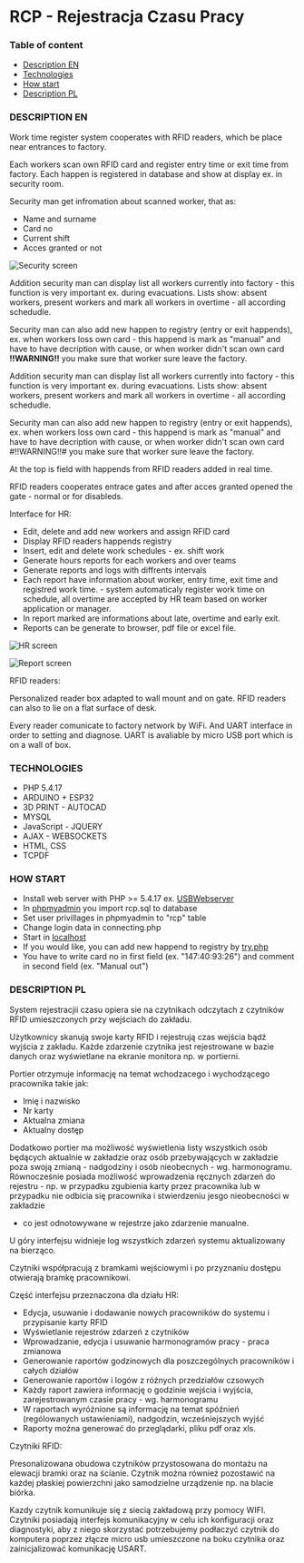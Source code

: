 # RCP - Rejestracja Czasu Pracy

### Table of content

- [Description EN](#description-pl)
- [Technologies](/#TECHNOLOGIES)
- [How start](/#HOW-START)
- [Description PL](/#DESCRIPTION-PL)

### DESCRIPTION EN

Work time register system cooperates with RFID readers, which be place near entrances to factory.

Each workers scan own RFID card and register entry time or exit time from factory.
Each happen is registered in database and show at display ex. in security room. 

Security man get infromation about scanned worker, that as:

- Name and surname
- Card no
- Current shift
- Acces granted or not

![Security screen](./doc/PORTIERNIA.png)

Addition security man can display list all workers currently into factory - this function is very important ex. during evacuations.
Lists show: absent workers, present workers and mark all workers in overtime - all according schedudle.

Security man can also add new happen to registry (entry or exit happends), ex. when workers loss own card - 
this happend is mark as "manual" and have to have decription with cause, or when worker didn't scan own card 
**!!WARNING!!** you make sure that worker sure leave the factory.


Addition security man can display list all workers currently into factory - this function is very important ex. during evacuations.
Lists show: absent workers, present workers and mark all workers in overtime - all according schedudle.

Security man can also add new happen to registry (entry or exit happends), ex. when workers loss own card - this happend is mark as "manual" and have to have decription with cause, or when worker didn't scan own card #!!WARNING!!# you make sure that worker sure leave the factory.

At the top is field with happends from RFID readers added in real time.

RFID readers cooperates entrace gates and after acces granted opened the gate - normal or for disableds.

Interface for HR:

- Edit, delete and add new workers and assign RFID card
- Display RFID readers happends registry
- Insert, edit  and delete work schedules - ex. shift work
- Generate hours reports for each workers and over teams
- Generate reports and logs with diffrents intervals
- Each report have information about worker, entry time, exit time and registred work time. - system automaticaly register work time on schedule, all overtime are accepted by HR team based on worker application or manager.
- In report marked are informations about late, overtime and early exit.
- Reports can be generate to browser, pdf file or excel file.


![HR screen](./doc/HR.png)


![Report screen](./doc/RAPORT.png)

RFID readers:

Personalized reader box adapted to wall mount and on gate.
RFID readers can also to lie on a flat surface of desk.

Every reader comunicate to factory network by WiFi.
And UART interface in order to setting and diagnose.
UART is avaliable by micro USB port which is on a wall of box.


### TECHNOLOGIES
 - PHP 5.4.17
 - ARDUINO + ESP32
 - 3D PRINT - AUTOCAD
 - MYSQL
 - JavaScript - JQUERY
 - AJAX - WEBSOCKETS
 - HTML, CSS
 - TCPDF

### HOW START

- Install web server with PHP >= 5.4.17 ex. [USBWebserver](https://www.usbwebserver.net/webserver/)
- In [phpmyadmin](http://localhost/phpmyadmin) you import rcp.sql to database
- Set user privillages in phpmyadmin to "rcp" table
- Change login data in connecting.php
- Start in [localhost](http://localhost)
- If you would like, you can add new happend to registry by [try.php](http://localhost/try.php) 
- You have to write card no in first field (ex. "147:40:93:26") and comment in second field (ex. "Manual out")

### DESCRIPTION PL

System rejestracjii czasu opiera sie na czytnikach odczytach z czytników
RFID umieszczonych przy wejściach do zakładu.

Użytkownicy skanują swoje karty RFID i rejestrują czas wejścia bądź wyjścia z zakładu.
Każde zdarzenie czytnika jest rejestrowane w bazie danych oraz wyświetlane na ekranie 
monitora np. w portierni.

Portier otrzymuje informację na temat wchodzacego i wychodzącego pracownika takie jak:

- Imię i nazwisko
- Nr karty
- Aktualna zmiana
- Aktualny dostęp

Dodatkowo portier ma możliwość wyświetlenia listy wszystkich osób będących aktualnie w zakładzie
oraz osób przebywających w zakładzie poza swoją zmianą - nadgodziny i osób nieobecnych - wg. harmonogramu.
Równocześnie posiada możliwość wprowadzenia ręcznych zdarzeń do rejestru - np. w przypadku zgubienia karty 
przez pracownika lub w przypadku nie odbicia się pracownika i stwierdzeniu jesgo nieobecności w zakładzie
- co jest odnotowywane w rejestrze jako zdarzenie manualne.

U góry interfejsu widnieje log wszystkich zdarzeń systemu aktualizowany na bierząco.

Czytniki współpracują z bramkami wejściowymi i po przyznaniu dostępu otwierają bramkę pracownikowi.

Część interfejsu przeznaczona dla działu HR:

- Edycja, usuwanie i dodawanie nowych pracowników do systemu i przypisanie karty RFID
- Wyświetlanie rejestrów zdarzeń z czytników
- Wprowadzanie, edycja i usuwanie harmonogramów pracy - praca zmianowa
- Generowanie raportów godzinowych dla poszczególnych pracowników i całych działów
- Generowanie raportów i logów z różnych przedziałów czsowych
- Każdy raport zawiera informację o godzinie wejścia i wyjścia, zarejestrowanym czasie pracy - wg. harmonogramu
- W raportach wyróżnione są informację na temat spóźnień (rególowanych ustawieniami), nadgodzin, wcześniejszych wyjść
- Raporty można generować do przeglądarki, pliku pdf oraz xls.


Czytniki RFID:

Presonalizowana obudowa czytników przystosowana do montażu na elewacji bramki oraz na ścianie.
Czytnik można również pozostawić na każdej płaskiej powierzchni jako samodzielne urządzenie np. na blacie biórka.

Kazdy czytnik komunikuje się z siecią zakładową przy pomocy WIFI.
Czytniki posiadają interfejs komunikacyjny w celu ich konfiguracji oraz diagnostyki,
aby z niego skorzystać potrzebujemy podłaczyć czytnik do komputera poprzez złącze micro usb umieszczone
na boku czytnika oraz zainicjalizować komunikację USART.
